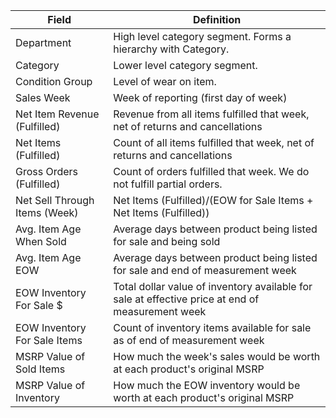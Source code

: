| **Field**                     | **Definition**                                                                                   |
|-------------------------------|--------------------------------------------------------------------------------------------------|
| Department                    | High level category segment. Forms a hierarchy with Category.                                    |
| Category                      | Lower level category segment.                                                                    |
| Condition Group               | Level of wear on item.                                                                           |
| Sales Week                    | Week of reporting (first day of week)                                                            |
| Net Item Revenue (Fulfilled)  | Revenue from all items fulfilled that week, net of returns and cancellations                     |
| Net Items (Fulfilled)         | Count of all items fulfilled that week, net of returns and cancellations                         |
| Gross Orders (Fulfilled)      | Count of orders fulfilled that week. We do not fulfill partial orders.                           |
| Net Sell Through Items (Week) | Net Items (Fulfilled)/(EOW for Sale Items + Net Items (Fulfilled))                               |
| Avg. Item Age When Sold       | Average days between product being listed for sale and being sold                                |
| Avg. Item Age EOW             | Average days between product being listed for sale and end of measurement week                   |
| EOW Inventory For Sale $      | Total dollar value of inventory available for sale at effective price at end of measurement week |
| EOW Inventory For Sale Items  | Count of inventory items available for sale as of end of measurement week                        |
| MSRP Value of Sold Items      | How much the week's sales would be worth at each product's original MSRP                         |
| MSRP Value of Inventory       | How much the EOW inventory would be worth at each product's original MSRP                        |
